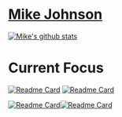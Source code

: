 # [Mike Johnson](http://mikejohnson51.github.io)

[![Mike's github stats](https://github-readme-stats.vercel.app/api?username=mikejohnson51&show_icons=true&theme=vue&hide_rank=TRUE&hide_title=TRUE)](https://github.com/anuraghazra/github-readme-stats)

# Current Focus
[![Readme Card](https://github-readme-stats.vercel.app/api/pin/?username=mikejohnson51&repo=hyAggregate&theme=highcontrast)](https://github.com/mikejohnson51/hyAggregate)  [![Readme Card](https://github-readme-stats.vercel.app/api/pin/?username=mikejohnson51&repo=hyRelease&theme=highcontrast)](https://github.com/mikejohnson51/hyRelease)

[![Readme Card](https://github-readme-stats.vercel.app/api/pin/?username=mikejohnson51&repo=geogrids&theme=highcontrast)](https://github.com/mikejohnson51/geogrids)[![Readme Card](https://github-readme-stats.vercel.app/api/pin/?username=mikejohnson51&repo=zonal&theme=highcontrast)](https://github.com/mikejohnson51/zonal)

